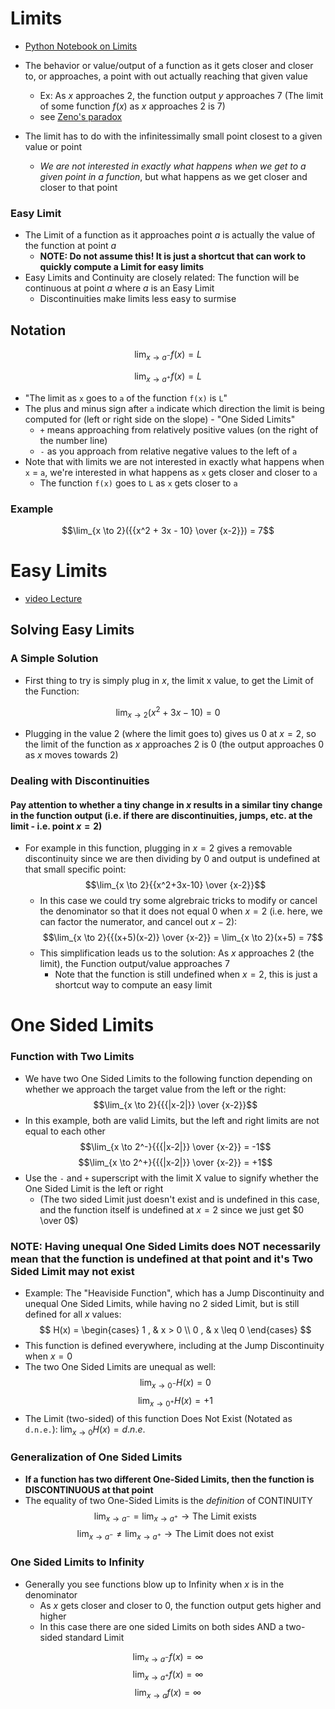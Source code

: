 # Limits

- [Python Notebook on Limits](./limits.ipynb)

- The behavior or value/output of a function as it gets closer and closer to, or approaches, a point with out actually reaching that given value
  - Ex: As $x$ approaches 2, the function output $y$ approaches 7 (The limit of some function $f(x)$ as $x$ approaches 2 is 7)
  - see [Zeno's paradox](./zenosparadox.ipynb)
- The limit has to do with the infinitessimally small point closest to a given value or point
  - _We are not interested in exactly what happens when we get to a given point in a function_, but what happens as we get closer and closer to that point

### Easy Limit

- The Limit of a function as it approaches point $a$ is actually the value of the function at point $a$
  - **NOTE: Do not assume this! It is just a shortcut that can work to quickly compute a Limit for easy limits**
- Easy Limits and Continuity are closely related: The function will be continuous at point $a$ where $a$ is an Easy Limit
  - Discontinuities make limits less easy to surmise

## Notation

$$\lim_{x \to a^-} f(x) = L$$

$$\lim_{x \to a^+} f(x) = L$$

- "The limit as `x` goes to `a` of the function `f(x)` is `L`"
- The plus and minus sign after `a` indicate which direction the limit is being computed for (left or right side on the slope) - "One Sided Limits"
  - `+` means approaching from relatively positive values (on the right of the number line)
  - `-` as you approach from relative negative values to the left of `a`
- Note that with limits we are not interested in exactly what happens when `x` = `a`, we're interested in what happens as `x` gets closer and closer to `a`
  - The function `f(x)` goes to `L` as `x` gets closer to `a`

### Example

$$\lim_{x \to 2}({{x^2 + 3x - 10} \over {x-2}}) = 7$$

# Easy Limits

- [video Lecture](https://www.udemy.com/course/pycalc1_x/learn/lecture/33947296)

## Solving Easy Limits

### A Simple Solution

- First thing to try is simply plug in $x$, the limit x value, to get the Limit of the Function:

$$\lim_{x \to 2}(x^2 + 3x - 10) = 0$$

- Plugging in the value $2$ (where the limit goes to) gives us 0 at $x = 2$, so the limit of the function as $x$ approaches 2 is 0 (the output approaches 0 as $x$ moves towards 2)

### Dealing with Discontinuities

#### Pay attention to whether a tiny change in $x$ results in a similar tiny change in the function output (i.e. if there are discontinuities, jumps, etc. at the limit - i.e. point $x = 2$)

- For example in this function, plugging in $x = 2$ gives a removable discontinuity since we are then dividing by 0 and output is undefined at that small specific point:
  $$\lim_{x \to 2}{{x^2+3x-10} \over {x-2}}$$
  - In this case we could try some algrebraic tricks to modify or cancel the denominator so that it does not equal 0 when $x=2$ (i.e. here, we can factor the numerator, and cancel out $x-2$):
    $$\lim_{x \to 2}{{(x+5)(x-2)} \over {x-2}} = \lim_{x \to 2}(x+5) = 7$$
  - This simplification leads us to the solution: As $x$ approaches 2 (the limit), the Function output/value approaches 7
    - Note that the function is still undefined when $x=2$, this is just a shortcut way to compute an easy limit

# One Sided Limits

### Function with Two Limits

- We have two One Sided Limits to the following function depending on whether we approach the target value from the left or the right:
  $$\lim_{x \to 2}{{{|x-2|}} \over {x-2}}$$
- In this example, both are valid Limits, but the left and right limits are not equal to each other
  $$\lim_{x \to 2^-}{{{|x-2|}} \over {x-2}} = -1$$
  $$\lim_{x \to 2^+}{{{|x-2|}} \over {x-2}} = +1$$
- Use the `-` and `+` superscript with the limit X value to signify whether the One Sided Limit is the left or right
  - (The two sided Limit just doesn't exist and is undefined in this case, and the function itself is undefined at $x=2$ since we just get $0 \over 0$)

### **NOTE: Having unequal One Sided Limits does NOT necessarily mean that the function is undefined at that point and it's Two Sided Limit may not exist**

- Example: The "Heaviside Function", which has a Jump Discontinuity and unequal One Sided Limits, while having no 2 sided Limit, but is still defined for all $x$ values:
  $$
      H(x) = \begin{cases}
        1 , & x > 0 \\
        0 , & x \leq 0
      \end{cases}
  $$
- This function is defined everywhere, including at the Jump Discontinuity when $x=0$
- The two One Sided Limits are unequal as well:
  $$\lim_{x \to 0^-}H(x) = 0$$
  $$\lim_{x \to 0^+}H(x) = +1$$
- The Limit (two-sided) of this function Does Not Exist (Notated as `d.n.e.`): $\lim_{x \to 0}H(x) = d.n.e.$

### Generalization of One Sided Limits

- **If a function has two different One-Sided Limits, then the function is DISCONTINUOUS at that point**
- The equality of two One-Sided Limits is the _definition_ of CONTINUITY
  $$\lim_{x \to a^-} = \lim_{x \to a^+} \longrightarrow \text{The Limit exists}$$
  $$\lim_{x \to a^-} \neq \lim_{x \to a^+} \longrightarrow \text{The Limit does not exist}$$

### One Sided Limits to Infinity

- Generally you see functions blow up to Infinity when $x$ is in the denominator
  - As $x$ gets closer and closer to 0, the function output gets higher and higher
  - In this case there are one sided Limits on both sides AND a two-sided standard Limit

$$\lim_{x \to a^-}f(x) = \infty$$
$$\lim_{x \to a^+}f(x) = \infty$$
$$\lim_{x \to a}f(x) = \infty$$
